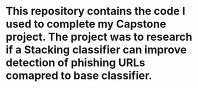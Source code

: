 # This repository contains the code I used to complete my Capstone project.  The project was to research if a Stacking classifier can improve detection of phishing URLs comapred to base classifier.